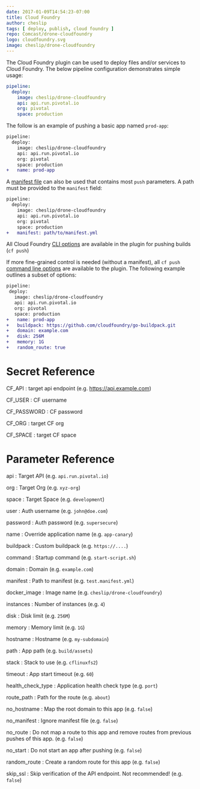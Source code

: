 ```yaml
---
date: 2017-01-09T14:54:23-07:00
title: Cloud Foundry
author: cheslip
tags: [ deploy, publish, cloud foundry ]
repo: Comcast/drone-cloudfoundry
logo: cloudfoundry.svg
image: cheslip/drone-cloudfoundry
---
```


The Cloud Foundry plugin can be used to deploy files and/or services to Cloud Foundry. The below pipeline configuration demonstrates simple usage:

```yaml
pipeline:
  deploy:
    image: cheslip/drone-cloudfoundry
    api: api.run.pivotal.io
    org: pivotal
    space: production
```

The follow is an example of pushing a basic app named `prod-app`:

```diff
pipeline:
  deploy:
    image: cheslip/drone-cloudfoundry
    api: api.run.pivotal.io
    org: pivotal
    space: production
+   name: prod-app
```

A [manifest file](https://docs.cloudfoundry.org/devguide/deploy-apps/manifest.html) can also be used that contains most `push` parameters. A path must be provided
to the `manifest` field:

```diff
pipeline:
  deploy:
    image: cheslip/drone-cloudfoundry
    api: api.run.pivotal.io
    org: pivotal
    space: production
+   manifest: path/to/manifest.yml
```
All Cloud Foundry [CLI options](http://cli.cloudfoundry.org/en-US/cf/push.html) are available in the plugin for pushing builds (`cf push`)

If more fine-grained control is needed (without a manifest), all `cf push`
[command line options](http://cli.cloudfoundry.org/en-US/cf/push.html) are
available to the plugin. The following example outlines a subset of options:

 ```diff
pipeline:
  deploy:
    image: cheslip/drone-cloudfoundry
    api: api.run.pivotal.io
    org: pivotal
    space: production
+   name: prod-app
+   buildpack: https://github.com/cloudfoundry/go-buildpack.git
+   domain: example.com
+   disk: 256M
+   memory: 1G
+   random_route: true
```

# Secret Reference

CF_API
: target api endpoint (e.g. https://api.example.com)

CF_USER
: CF username

CF_PASSWORD
: CF password

CF_ORG
: target CF org

CF_SPACE
: target CF space

# Parameter Reference

api
: Target API (e.g. `api.run.pivotal.io`)

org
: Target Org (e.g. `xyz-org`)

space
: Target Space (e.g. `development`)

user
: Auth username (e.g. `john@doe.com`)

password
: Auth password (e.g. `supersecure`)

name
: Override application name (e.g. `app-canary`)

buildpack
: Custom buildpack (e.g. `https://....`)

command
: Startup command (e.g. `start-script.sh`)

domain
: Domain (e.g. `example.com`)

manifest
: Path to manifest (e.g. `test.manifest.yml`)

docker_image
: Image name (e.g. `cheslip/drone-cloudfoundry`)

instances
: Number of instances (e.g. `4`)

disk
: Disk limit (e.g. `256M`)

memory
: Memory limit (e.g. `1G`)

hostname
: Hostname (e.g. `my-subdomain`)

path
: App path (e.g. `build/assets`)

stack
: Stack to use (e.g. `cflinuxfs2`)

timeout
: App start timeout (e.g. `60`)

health_check_type
: Application health check type (e.g. `port`)

route_path
: Path for the route (e.g. `about`)

no_hostname
: Map the root domain to this app (e.g. `false`)

no_manifest
: Ignore manifest file (e.g. `false`)

no_route
: Do not map a route to this app and remove routes from previous pushes of this app. (e.g. `false`)

no_start
: Do not start an app after pushing (e.g. `false`)

random_route
: Create a random route for this app (e.g. `false`)

skip_ssl
: Skip verification of the API endpoint. Not recommended! (e.g. `false`)
